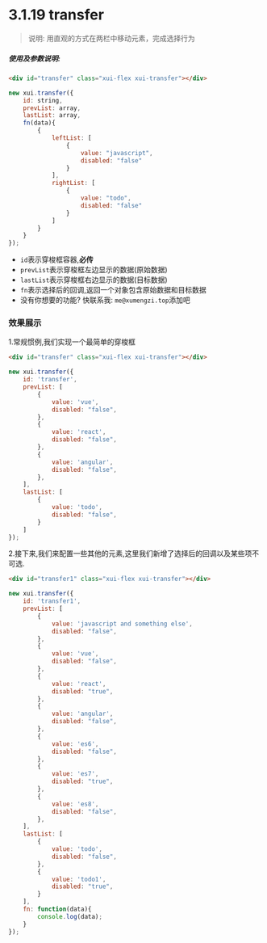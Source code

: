 <link rel="stylesheet" type="text/css" href="../assets/xui.css">
<script type="text/javascript" src="../assets/xui.js"></script>

# 3.1.19 transfer

>说明: 用直观的方式在两栏中移动元素，完成选择行为

##### 使用及参数说明:
```html
<div id="transfer" class="xui-flex xui-transfer"></div>
```

```js
new xui.transfer({
	id: string,
	prevList: array,
	lastList: array,
	fn(data){
		{
			leftList: [
				{
					value: "javascript",
					disabled: "false"
				}
			],
			rightList: [
				{
					value: "todo",
					disabled: "false"
				}
			]
		}
	}
});
```
* `id`表示穿梭框容器,**必传**
* `prevList`表示穿梭框左边显示的数据(原始数据)
* `lastList`表示穿梭框右边显示的数据(目标数据)
* `fn`表示选择后的回调,返回一个对象包含原始数据和目标数据
* 没有你想要的功能? 快联系我: `me@xumengzi.top`添加吧

### 效果展示

1.常规惯例,我们实现一个最简单的穿梭框
<div id="transfer" class="xui-flex xui-transfer"></div>

<script type="text/javascript">
new xui.transfer({
	id: 'transfer',
	prevList: [
		{
			value: 'vue',
			disabled: "false",
		},
		{
			value: 'react',
			disabled: "false",
		},
		{
			value: 'angular',
			disabled: "false",
		},
	],
	lastList: [
		{
			value: 'todo',
			disabled: "false",
		}
	]
});
</script>

```html
<div id="transfer" class="xui-flex xui-transfer"></div>
```

```js
new xui.transfer({
	id: 'transfer',
	prevList: [
		{
			value: 'vue',
			disabled: "false",
		},
		{
			value: 'react',
			disabled: "false",
		},
		{
			value: 'angular',
			disabled: "false",
		},
	],
	lastList: [
		{
			value: 'todo',
			disabled: "false",
		}
	]
});
```

2.接下来,我们来配置一些其他的元素,这里我们新增了选择后的回调以及某些项不可选.
<div id="transfer1" class="xui-flex xui-transfer"></div>
<script type="text/javascript">
new xui.transfer({
	id: 'transfer1',
	prevList: [
		{
			value: 'javascript and something else',
			disabled: "false",
		},
		{
			value: 'vue',
			disabled: "false",
		},
		{
			value: 'react',
			disabled: "true",
		},
		{
			value: 'angular',
			disabled: "false",
		},
		{
			value: 'es6',
			disabled: "false",
		},
		{
			value: 'es7',
			disabled: "true",
		},
		{
			value: 'es8',
			disabled: "false",
		},
	],
	lastList: [
		{
			value: 'todo',
			disabled: "false",
		},
		{
			value: 'todo1',
			disabled: "true",
		}
	],
	fn: function(data){
		console.log(data);
	}
});
</script>

```html
<div id="transfer1" class="xui-flex xui-transfer"></div>
```

```js
new xui.transfer({
	id: 'transfer1',
	prevList: [
		{
			value: 'javascript and something else',
			disabled: "false",
		},
		{
			value: 'vue',
			disabled: "false",
		},
		{
			value: 'react',
			disabled: "true",
		},
		{
			value: 'angular',
			disabled: "false",
		},
		{
			value: 'es6',
			disabled: "false",
		},
		{
			value: 'es7',
			disabled: "true",
		},
		{
			value: 'es8',
			disabled: "false",
		},
	],
	lastList: [
		{
			value: 'todo',
			disabled: "false",
		},
		{
			value: 'todo1',
			disabled: "true",
		}
	],
	fn: function(data){
		console.log(data);
	}
});
```